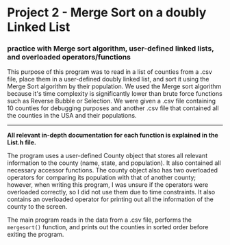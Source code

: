# Project 2 - Merge Sort on a doubly Linked List

### practice with Merge sort algorithm, user-defined linked lists, and overloaded operators/functions

This purpose of this program was to read in a list of counties from a .csv file, place them in a user-defined doubly linked list, and sort it using the Merge Sort algorithm by their population. We used the Merge sort algorithm because it's time complexity is significantly lower than brute force functions such as Reverse Bubble or Selection. We were given a .csv file containing 10 counties for debugging purposes and another .csv file that contained all the counties in the USA and their populations.

___

**All relevant in-depth documentation for each function is explained in the List.h file.**

The program uses a user-defined County object that stores all relevant information to the county (name, state, and population). It also contained all necessary accessor functions. The county object also has two overloaded operators for comparing its population with that of another county; however, when writing this program, I was unsure if the operators were overloaded correctly, so I did not use them due to time constraints. It also contains an overloaded operator for printing out all the information of the county to the screen.

The main program reads in the data from a .csv file, performs the `mergesort()` function, and prints out the counties in sorted order before exiting the program.
